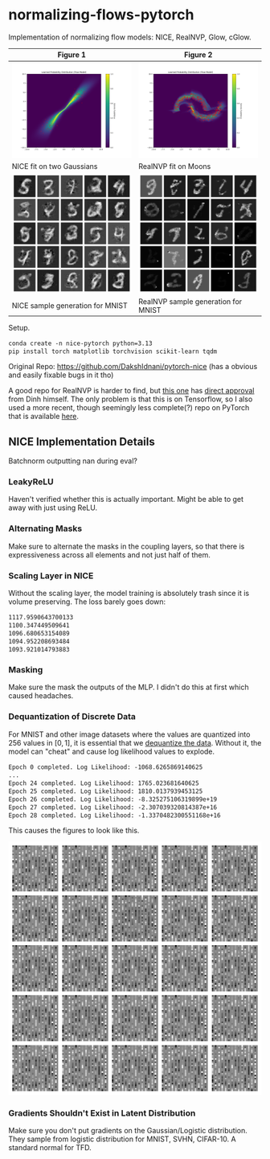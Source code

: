 # normalizing-flows-pytorch

Implementation of normalizing flow models: NICE, RealNVP, Glow, cGlow.

| Figure 1 | Figure 2 |
|----------|----------|
| ![image](fig/readme/two_gaussians.png) | ![image](fig/readme/moons.png) | 
| NICE fit on two Gaussians | RealNVP fit on Moons |
| ![image](fig/readme/nice_mnist.png) | ![image](fig/readme/realnvp_mnist.png) |
| NICE sample generation for MNIST | RealNVP sample generation for MNIST |

Setup. 
```
conda create -n nice-pytorch python=3.13
pip install torch matplotlib torchvision scikit-learn tqdm
``` 

Original Repo: https://github.com/DakshIdnani/pytorch-nice (has a obvious and easily fixable bugs in it tho) 

A good repo for RealNVP is harder to find, but [this one](https://github.com/taesungp/real-nvp) has [direct approval](https://www.reddit.com/r/MachineLearning/comments/584z36/r_density_estimation_using_real_nvp_talk_at/) from Dinh himself. The only problem is that this is on Tensorflow, so I also used a more recent, though seemingly less complete(?) repo on PyTorch that is available [here](https://github.com/shirleyzhu233/realNVP). 

## NICE Implementation Details

   Batchnorm outputting nan during eval? 

### LeakyReLU 

   Haven't verified whether this is actually important. Might be able to get away with just using ReLU. 

### Alternating Masks 

   Make sure to alternate the masks in the coupling layers, so that there is expressiveness across all elements and not just half of them. 

### Scaling Layer in NICE

   Without the scaling layer, the model training is absolutely trash since it is volume preserving. The loss barely goes down: 
   ```
   1117.9590643700133
   1100.347449509641
   1096.680653154089
   1094.952208693484
   1093.921014793883
   ```

### Masking 

   Make sure the mask the outputs of the MLP. I didn't do this at first which caused headaches. 

### Dequantization of Discrete Data 

   For MNIST and other image datasets where the values are quantized into 256 values in $[0, 1]$, it is essential that we [dequantize the data](https://stats.stackexchange.com/questions/409284/why-does-discrete-data-distribution-has-differential-entropy-of-negative-infinit). Without it, the model can "cheat" and cause log likelihood values to explode. 
   ```
   Epoch 0 completed. Log Likelihood: -1068.6265869140625
   ...
   Epoch 24 completed. Log Likelihood: 1765.023681640625
   Epoch 25 completed. Log Likelihood: 1810.0137939453125
   Epoch 26 completed. Log Likelihood: -8.325275106319899e+19
   Epoch 27 completed. Log Likelihood: -2.307039320814387e+16
   Epoch 28 completed. Log Likelihood: -1.3370482300551168e+16
   ```

   This causes the figures to look like this. 

   ![image](fig/readme/err_sample.png)

### Gradients Shouldn't Exist in Latent Distribution  

   Make sure you don't put gradients on the Gaussian/Logistic distribution. 
   They sample from logistic distribution for MNIST, SVHN, CIFAR-10. A standard normal for TFD. 

